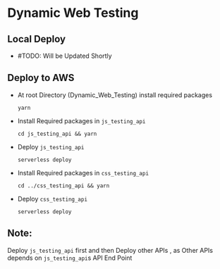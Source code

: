 

# Dynamic Web Testing

## Local Deploy 

-  #TODO: Will be Updated Shortly

## Deploy to AWS

- At root Directory (Dynamic_Web_Testing)  install required packages

	```
	yarn
	```

- Install Required packages in  `js_testing_api` 

	```	
	cd js_testing_api && yarn
	```

- Deploy `js_testing_api`

	```	
	serverless deploy
	```

- Install Required packages in  `css_testing_api` 

	```
	cd ../css_testing_api && yarn
	```

- Deploy `css_testing_api` 

	```
	serverless deploy
	```


## Note: 

Deploy `js_testing_api` first and then Deploy other APIs , as Other APIs depends on `js_testing_api`s API End Point 

